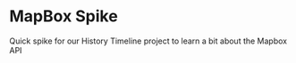 MapBox Spike
============

Quick spike for our History Timeline project to learn a bit about the Mapbox API
